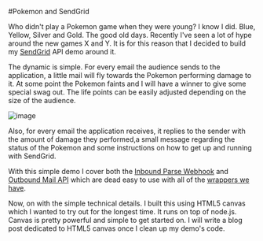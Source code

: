 #Pokemon and SendGrid

Who didn't play a Pokemon game when they were young? I know I did. Blue, Yellow, Silver and Gold. The good old days. Recently I've seen a lot of hype around the new games X and Y. It is for this reason that I decided to build my [SendGrid](http://sendgrid.com) API demo around it.

The dynamic is simple. For every email the audience sends to the application, a little mail will fly towards the Pokemon performing damage to it. At some point the Pokemon faints and I will have a winner to give some special swag out. The life points can be easily adjusted depending on the size of the audience. 

![image](https://raw.github.com/elbuo8/blogs/master/Pokemon%20and%20SendGrid/demo.gif)

Also, for every email the application receives, it replies to the sender with the amount of damage they performed,a small message regarding the status of the Pokemon and some instructions on how to get up and running with SendGrid.

With this simple demo I cover both the [Inbound Parse Webhook](http://sendgrid.com/docs/API_Reference/Webhooks/parse.html) and [Outbound Mail API](http://sendgrid.com/docs/API_Reference/Web_API/mail.html) which are dead easy to use with all of the [wrappers we have](https://github.com/sendgrid/).

Now, on with the simple technical details. I built this using HTML5 canvas which I wanted to try out for the longest time. It runs on top of node.js. Canvas is pretty powerful and simple to get started on. I will write a blog post dedicated to HTML5 canvas once I clean up my demo's code.
